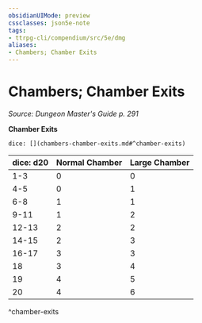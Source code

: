 ```yaml
---
obsidianUIMode: preview
cssclasses: json5e-note
tags:
- ttrpg-cli/compendium/src/5e/dmg
aliases:
- Chambers; Chamber Exits
---
```

# Chambers; Chamber Exits
*Source: Dungeon Master's Guide p. 291* 

**Chamber Exits**

`dice: [](chambers-chamber-exits.md#^chamber-exits)`

| dice: d20 | Normal Chamber | Large Chamber |
|-----------|----------------|---------------|
| 1-3 | 0 | 0 |
| 4-5 | 0 | 1 |
| 6-8 | 1 | 1 |
| 9-11 | 1 | 2 |
| 12-13 | 2 | 2 |
| 14-15 | 2 | 3 |
| 16-17 | 3 | 3 |
| 18 | 3 | 4 |
| 19 | 4 | 5 |
| 20 | 4 | 6 |
^chamber-exits